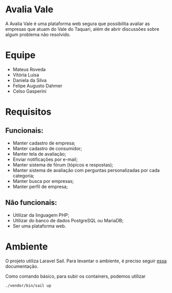 # Avalia Vale

A Avalia Vale é uma plataforma web segura que possibilita avaliar as empresas que atuam do Vale do Taquari, além de abrir discussões sobre algum problema não resolvido.

# Equipe

- Mateus Roveda
- Vitória Luisa
- Daniela da Silva
- Felipe Augusto Dahmer
- Celso Gasperini

# Requisitos
## Funcionais:

- Manter cadastro de empresa;
- Manter cadastro de consumidor;
- Manter tela de avaliação;
- Enviar notificações por e-mail;
- Manter sistema de fórum (tópicos e respostas);
- Manter sistema de avaliação com perguntas personalizadas por cada categoria;
- Manter busca por empresas;
- Manter perfil de empresa;

## Não funcionais:

- Utilizar da linguagem PHP;
- Utilizar do banco de dados PostgreSQL ou MariaDB;
- Ser uma plataforma web.

# Ambiente
O projeto utiliza Laravel Sail. Para levantar o ambiente, é preciso seguir [essa](https://laravel.com/docs/9.x/sail#installation) documentação.

Como comando básico, para subir os containers, podemos utilizar
```
./vendor/bin/sail up
```
